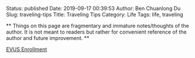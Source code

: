 Status: published
Date: 2019-09-17 00:39:53
Author: Ben Chuanlong Du
Slug: traveling-tips
Title: Traveling Tips
Category: Life
Tags: life, traveling

**
Things on this page are
fragmentary and immature notes/thoughts of the author.
It is not meant to readers
but rather for convenient reference of the author and future improvement.
**

[EVUS Enrollment](https://www.evus.gov/evus/#/)
